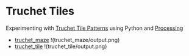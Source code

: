 # Truchet Tiles

Experimenting with [Truchet Tile Patterns](https://en.wikipedia.org/wiki/Truchet_tiles) using Python and [Processing](https://www.processing.org)

* [truchet_maze](truchet_maze) !(truchet_maze/output.png)
* [truchet_tile](truchet_tile) !(truchet_tile/output.png)
